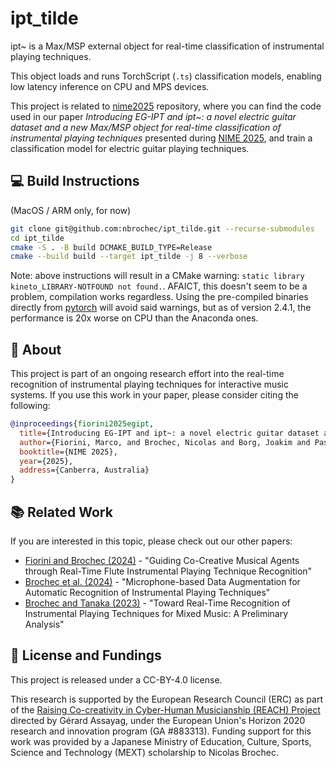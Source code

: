 <!-- ![](/media/logo.png) -->

# ipt_tilde

ipt~ is a Max/MSP external object for real-time classification of instrumental playing techniques.

This object loads and runs TorchScript (`.ts`) classification models, enabling low latency inference on CPU and MPS devices.

This project is related to [nime2025](https://github.com/nbrochec/nime2025) repository, where you can find the code used in our paper *Introducing EG-IPT and ipt~: a novel electric guitar dataset and a new Max/MSP object for real-time classification of instrumental playing techniques* presented during [NIME 2025](http://nime2025.org/), and train a classification model for electric guitar playing techniques.

## 💻 Build Instructions
<!-- (TODO: Formalize later) -->

(MacOS / ARM only, for now)
```bash
git clone git@github.com:nbrochec/ipt_tilde.git --recurse-submodules
cd ipt_tilde
cmake -S . -B build DCMAKE_BUILD_TYPE=Release
cmake --build build --target ipt_tilde -j 8 --verbose
```

Note: above instructions will result in a CMake warning: `static library kineto_LIBRARY-NOTFOUND not found.`. AFAICT, this doesn't seem to be a problem, compilation works regardless. Using the pre-compiled binaries directly from [pytorch](https://pytorch.org/) will avoid said warnings, but as of version 2.4.1, the performance is 20x worse on CPU than the Anaconda ones. 

## 🧠 About

This project is part of an ongoing research effort into the real-time recognition of instrumental playing techniques for interactive music systems.
If you use this work in your paper, please consider citing the following:

```bibtex
@inproceedings{fiorini2025egipt,
  title={Introducing EG-IPT and ipt~: a novel electric guitar dataset and a new Max/MSP object for real-time classification of instrumental playing techniques},
  author={Fiorini, Marco, and Brochec, Nicolas and Borg, Joakim and Pasini, Riccardo},
  booktitle={NIME 2025},
  year={2025},
  address={Canberra, Australia}
}
```

## 📚 Related Work

If you are interested in this topic, please check out our other papers:
- [Fiorini and Brochec (2024)](https://hal.science/hal-04635907) - "Guiding Co-Creative Musical Agents through Real-Time Flute Instrumental Playing Technique Recognition"
- [Brochec et al. (2024)](https://hal.science/hal-04642673) - "Microphone-based Data Augmentation for Automatic Recognition of Instrumental Playing Techniques"
- [Brochec and Tanaka (2023)](https://hal.science/hal-04263718) - "Toward Real-Time Recognition of Instrumental Playing Techniques for Mixed Music: A Preliminary Analysis"

## 📜 License and Fundings

This project is released under a CC-BY-4.0 license.

This research is supported by the European Research Council (ERC) as part of the [Raising Co-creativity in Cyber-Human Musicianship (REACH) Project](https://reach.ircam.fr) directed by Gérard Assayag, under the European Union's Horizon 2020 research and innovation program (GA \#883313). 
Funding support for this work was provided by a Japanese Ministry of Education, Culture, Sports, Science and Technology (MEXT) scholarship to Nicolas Brochec. 